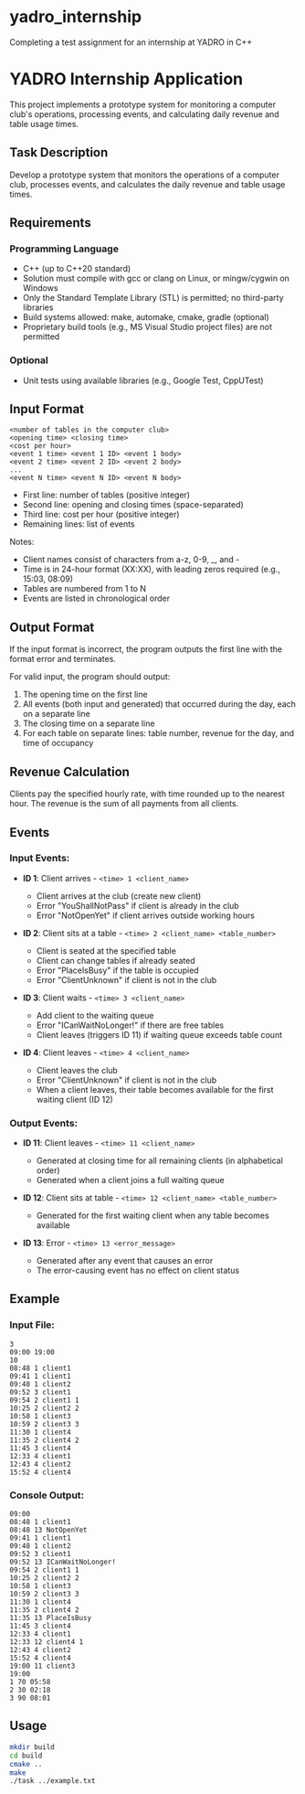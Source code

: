 # yadro_internship
Completing a test assignment for an internship at YADRO in C++

# YADRO Internship Application

This project implements a prototype system for monitoring a computer club's operations, processing events, and calculating daily revenue and table usage times.

## Task Description

Develop a prototype system that monitors the operations of a computer club, processes events, and calculates the daily revenue and table usage times.

## Requirements

### Programming Language
- C++ (up to C++20 standard)
- Solution must compile with gcc or clang on Linux, or mingw/cygwin on Windows
- Only the Standard Template Library (STL) is permitted; no third-party libraries
- Build systems allowed: make, automake, cmake, gradle (optional)
- Proprietary build tools (e.g., MS Visual Studio project files) are not permitted

### Optional
- Unit tests using available libraries (e.g., Google Test, CppUTest)

## Input Format

```
<number of tables in the computer club>
<opening time> <closing time>
<cost per hour>
<event 1 time> <event 1 ID> <event 1 body>
<event 2 time> <event 2 ID> <event 2 body>
...
<event N time> <event N ID> <event N body>
```

- First line: number of tables (positive integer)
- Second line: opening and closing times (space-separated)
- Third line: cost per hour (positive integer)
- Remaining lines: list of events

Notes:
- Client names consist of characters from a-z, 0-9, _, and -
- Time is in 24-hour format (XX:XX), with leading zeros required (e.g., 15:03, 08:09)
- Tables are numbered from 1 to N
- Events are listed in chronological order

## Output Format

If the input format is incorrect, the program outputs the first line with the format error and terminates.

For valid input, the program should output:
1. The opening time on the first line
2. All events (both input and generated) that occurred during the day, each on a separate line
3. The closing time on a separate line
4. For each table on separate lines: table number, revenue for the day, and time of occupancy

## Revenue Calculation

Clients pay the specified hourly rate, with time rounded up to the nearest hour. The revenue is the sum of all payments from all clients.

## Events

### Input Events:
- **ID 1**: Client arrives - `<time> 1 <client_name>`
  - Client arrives at the club (create new client)
  - Error "YouShallNotPass" if client is already in the club
  - Error "NotOpenYet" if client arrives outside working hours

- **ID 2**: Client sits at a table - `<time> 2 <client_name> <table_number>`
  - Client is seated at the specified table
  - Client can change tables if already seated
  - Error "PlaceIsBusy" if the table is occupied
  - Error "ClientUnknown" if client is not in the club

- **ID 3**: Client waits - `<time> 3 <client_name>`
  - Add client to the waiting queue
  - Error "ICanWaitNoLonger!" if there are free tables
  - Client leaves (triggers ID 11) if waiting queue exceeds table count

- **ID 4**: Client leaves - `<time> 4 <client_name>`
  - Client leaves the club
  - Error "ClientUnknown" if client is not in the club
  - When a client leaves, their table becomes available for the first waiting client (ID 12)

### Output Events:
- **ID 11**: Client leaves - `<time> 11 <client_name>`
  - Generated at closing time for all remaining clients (in alphabetical order)
  - Generated when a client joins a full waiting queue

- **ID 12**: Client sits at table - `<time> 12 <client_name> <table_number>`
  - Generated for the first waiting client when any table becomes available

- **ID 13**: Error - `<time> 13 <error_message>`
  - Generated after any event that causes an error
  - The error-causing event has no effect on client status

## Example

### Input File:
```
3
09:00 19:00
10
08:48 1 client1
09:41 1 client1
09:48 1 client2
09:52 3 client1
09:54 2 client1 1
10:25 2 client2 2
10:58 1 client3
10:59 2 client3 3
11:30 1 client4
11:35 2 client4 2
11:45 3 client4
12:33 4 client1
12:43 4 client2
15:52 4 client4
```

### Console Output:
```
09:00
08:48 1 client1
08:48 13 NotOpenYet
09:41 1 client1
09:48 1 client2 
09:52 3 client1
09:52 13 ICanWaitNoLonger!
09:54 2 client1 1
10:25 2 client2 2
10:58 1 client3 
10:59 2 client3 3
11:30 1 client4
11:35 2 client4 2
11:35 13 PlaceIsBusy
11:45 3 client4
12:33 4 client1
12:33 12 client4 1
12:43 4 client2
15:52 4 client4
19:00 11 client3
19:00
1 70 05:58 
2 30 02:18
3 90 08:01
```

## Usage
```bash
mkdir build
cd build
cmake ..
make
./task ../example.txt
```
